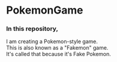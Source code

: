 # PokemonGame  

### In this repository,  
I am creating a Pokemon-style game.  
This is also known as a "Fakemon" game.  
It's called that because it's Fake Pokemon.  
